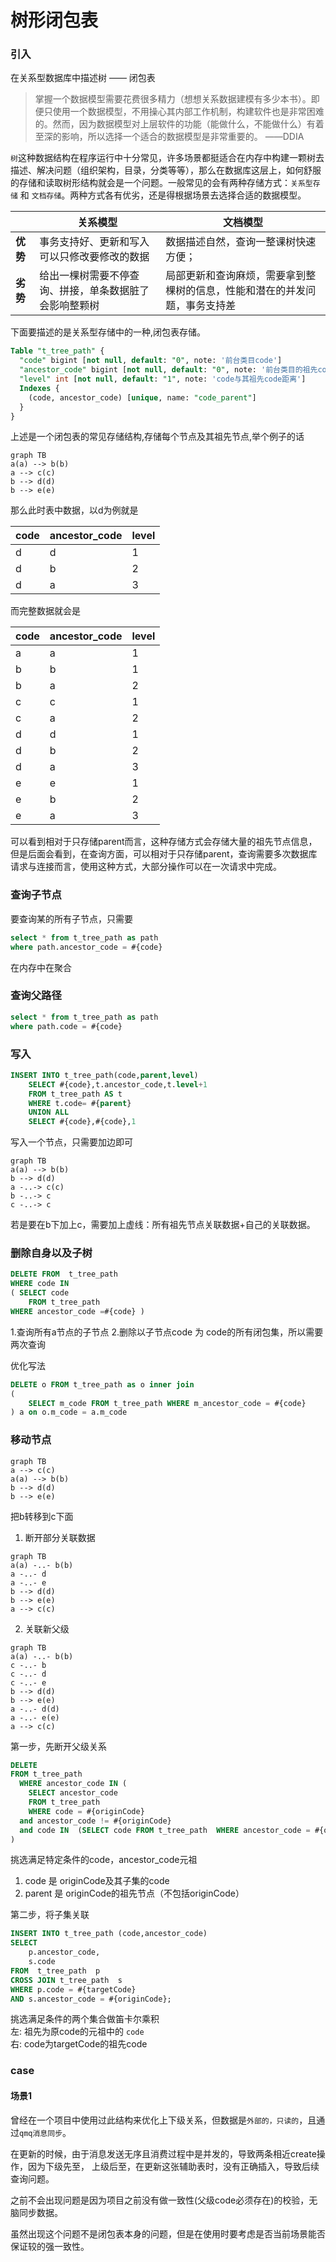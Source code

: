 # 树形闭包表


### 引入
 在关系型数据库中描述树 —— 闭包表

> 掌握一个数据模型需要花费很多精力（想想关系数据建模有多少本书）。即便只使用一个数据模型，不用操心其内部工作机制，构建软件也是非常困难的。然而，因为数据模型对上层软件的功能（能做什么，不能做什么）有着至深的影响，所以选择一个适合的数据模型是非常重要的。
> ——DDIA

<!--more-->

  `树`这种数据结构在程序运行中十分常见，许多场景都挺适合在内存中构建一颗树去描述、解决问题（组织架构，目录，分类等等），那么在数据库这层上，如何舒服的存储和读取树形结构就会是一个问题。一般常见的会有两种存储方式：`关系型存储` 和 `文档存储`。两种方式各有优劣，还是得根据场景去选择合适的数据模型。

|                | 关系模型                                               | 文档模型                                                                   |
| -------------- | ------------------------------------------------------ | -------------------------------------------------------------------------- |
| **优势** | 事务支持好、更新和写入可以只修改要修改的数据           | 数据描述自然，查询一整课树快速方便；                                       |
| **劣势** | 给出一棵树需要不停查询、拼接，单条数据脏了会影响整颗树 | 局部更新和查询麻烦，需要拿到整棵树的信息，性能和潜在的并发问题，事务支持差 |

下面要描述的是关系型存储中的一种,闭包表存储。

``` sql
Table "t_tree_path" {
  "code" bigint [not null, default: "0", note: '前台类目code']
  "ancestor_code" bigint [not null, default: "0", note: '前台类目的祖先code']
  "level" int [not null, default: "1", note: 'code与其祖先code距离']
  Indexes {
    (code, ancestor_code) [unique, name: "code_parent"]
  }
}
```

上述是一个闭包表的常见存储结构,存储每个节点及其祖先节点,举个例子的话

``` mermaid
graph TB
a(a) --> b(b)
a --> c(c)
b --> d(d)
b --> e(e)
```

那么此时表中数据，以d为例就是

| code | ancestor_code | level |
| ---- | ------------- | ----- |
| d    | d             | 1     |
| d    | b             | 2     |
| d    | a             | 3     |

而完整数据就会是

| code | ancestor_code | level |
| ---- | ------------- | ----- |
| a    | a             | 1     |
| b    | b             | 1     |
| b    | a             | 2     |
| c    | c             | 1     |
| c    | a             | 2     |
| d    | d             | 1     |
| d    | b             | 2     |
| d    | a             | 3     |
| e    | e             | 1     |
| e    | b             | 2     |
| e    | a             | 3     |

可以看到相对于只存储parent而言，这种存储方式会存储大量的祖先节点信息，但是后面会看到，在查询方面，可以相对于只存储parent，查询需要多次数据库请求与连接而言，使用这种方式，大部分操作可以在一次请求中完成。

### 查询子节点

要查询某的所有子节点，只需要

```sql
select * from t_tree_path as path
where path.ancestor_code = #{code}
```

在内存中在聚合

### 查询父路径

```sql
select * from t_tree_path as path
where path.code = #{code}
```

### 写入

```sql
INSERT INTO t_tree_path(code,parent,level) 
    SELECT #{code},t.ancestor_code,t.level+1 
    FROM t_tree_path AS t
    WHERE t.code= #{parent}
    UNION ALL
    SELECT #{code},#{code},1
```

写入一个节点，只需要加边即可  
```mermaid
graph TB
a(a) --> b(b)
b --> d(d)
a -..-> c(c)
b -..-> c
c -..-> c
```

若是要在b下加上c，需要加上虚线：所有祖先节点关联数据+自己的关联数据。

### 删除自身以及子树

```sql
DELETE FROM  t_tree_path 
WHERE code IN 
( SELECT code  
    FROM t_tree_path 
WHERE ancestor_code =#{code} )
```

1.查询所有a节点的子节点
2.删除以子节点code 为 code的所有闭包集，所以需要两次查询

优化写法
```sql
DELETE o FROM t_tree_path as o inner join
(
    SELECT m_code FROM t_tree_path WHERE m_ancestor_code = #{code}
) a on o.m_code = a.m_code
```

### 移动节点

```mermaid
graph TB
a --> c(c)
a(a) --> b(b)
b --> d(d)
b --> e(e)
```

把b转移到c下面

1. 断开部分关联数据

```mermaid
graph TB
a(a) -..- b(b)
a -..- d
a -..- e
b --> d(d)
b --> e(e)
a --> c(c)
```

2. 关联新父级

```mermaid
graph TB
a(a) -..- b(b)
c -..- b
c -..- d
c -..- e
b --> d(d)
b --> e(e)
a -..- d(d)
a -..- e(e)
a --> c(c)
```

第一步，先断开父级关系

```sql
DELETE 
FROM t_tree_path  
  WHERE ancestor_code IN (
    SELECT ancestor_code 
    FROM t_tree_path  
    WHERE code = #{originCode}
  and ancestor_code != #{originCode} 
  and code IN  (SELECT code FROM t_tree_path  WHERE ancestor_code = #{originCode}) 
) 
```

挑选满足特定条件的code，ancestor_code元祖  
1. code 是 originCode及其子集的code
2. parent 是 originCode的祖先节点（不包括originCode）

第二步，将子集关联

```sql
INSERT INTO t_tree_path (code,ancestor_code) 
SELECT 
    p.ancestor_code, 
    s.code 
FROM  t_tree_path  p 
CROSS JOIN t_tree_path  s 
WHERE p.code = #{targetCode} 
AND s.ancestor_code = #{originCode};
```

挑选满足条件的两个集合做笛卡尔乘积  
左:  祖先为原code的元祖中的 `code`  
右:  code为targetCode的祖先code  


### case

#### 场景1  
曾经在一个项目中使用过此结构来优化上下级关系，但数据是`外部的，只读的`，且通过`qmq消息同步`。  

在更新的时候，由于消息发送无序且消费过程中是并发的，导致两条相近create操作，因为下级先至，
上级后至，在更新这张辅助表时，没有正确插入，导致后续查询问题。  

之前不会出现问题是因为项目之前没有做一致性(父级code必须存在)的校验，无脑同步数据。  

虽然出现这个问题不是闭包表本身的问题，但是在使用时要考虑是否当前场景能否保证较的强一致性。

